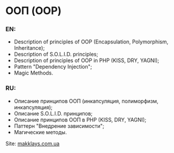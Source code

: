 # ООП (OOP)

### EN: 
- Description of principles of OOP (Encapsulation, Polymorphism, Inheritance);
- Description of S.O.L.I.D. principles;
- Description of principles of OOP in PHP (KISS, DRY, YAGNI);
- Pattern "Dependency Injection";
- Magic Methods.

### RU:
- Описание принципов ООП (инкапсуляция, полиморфизм, инкапсуляция);
- Описание S.O.L.I.D. принципов;
- Описание принципов ООП в PHP (KISS, DRY, YAGNI);
- Паттерн "Внедрение зависимости";
- Магические методы.

Site: [makklays.com.ua](http://makklays.com.ua?from=github)
